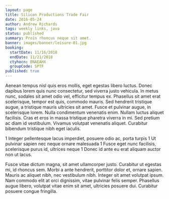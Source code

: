 ```yaml
---
layout: page
title: Silicon Productions Trade Fair
date: 2016-05-24
author: Andrew Richards
tags: weekly links, java
status: published
summary: Proin rhoncus neque sit amet.
banner: images/banner/leisure-01.jpg
booking:
  startDate: 11/16/2018
  endDate: 11/21/2018
  ctyhocn: BNAEAHX
  groupCode: SPTF
published: true
---
```

Aenean tempus nisl quis eros mollis, eget egestas libero luctus. Donec dapibus lorem quis nunc consectetur, sed viverra justo vehicula. In metus nunc, sodales sit amet odio vel, efficitur tempus ex. Phasellus sit amet erat scelerisque, tempor est quis, commodo mauris. Sed hendrerit tristique augue, a tristique mauris ultricies sit amet. Fusce et pulvinar augue, in scelerisque lorem. Nulla condimentum venenatis enim. Nullam luctus aliquet facilisis. Cras et eros in massa tristique pharetra viverra in mi. Sed pretium ac diam id vestibulum. Vivamus volutpat venenatis aliquet. Curabitur bibendum tristique nibh eget iaculis.

1 Integer pellentesque lacus imperdiet, posuere odio ac, porta turpis
1 Ut pulvinar sapien nec neque ornare malesuada
1 Fusce eget nunc facilisis, scelerisque purus id, ultrices neque
1 Donec id ante eu erat aliquam auctor non ut lacus.

Fusce vitae dictum magna, sit amet ullamcorper justo. Curabitur ut egestas mi, id rhoncus sem. Morbi a ante hendrerit, porttitor dolor et, ornare sapien. Mauris ac aliquet nibh, nec vestibulum nibh. Integer sit amet volutpat ipsum. Nam commodo elit at orci dignissim, vitae pulvinar felis semper. Phasellus augue libero, volutpat vitae enim sit amet, ultricies posuere dui. Curabitur posuere congue fringilla.
